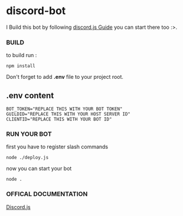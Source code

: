 # discord-bot

I Build this bot by following [discord.js Guide](https://discordjs.guide/#before-you-begin) you can start there too :>.



### BUILD
to build run :

    npm install


Don't forget to add **.env** file to your project root.

## .env content 

```
BOT_TOKEN="REPLACE THIS WITH YOUR BOT TOKEN"
GUILDID="REPLACE THIS WITH YOUR HOST SERVER ID"
CLIENTID="REPLACE THIS WITH YOUR BOT ID"
```

### RUN YOUR BOT

first you have to register slash commands

    node ./deploy.js

now you can start your bot

    node .

### OFFICAL DOCUMENTATION
[Discord.js](https://discord.js.org/#/)